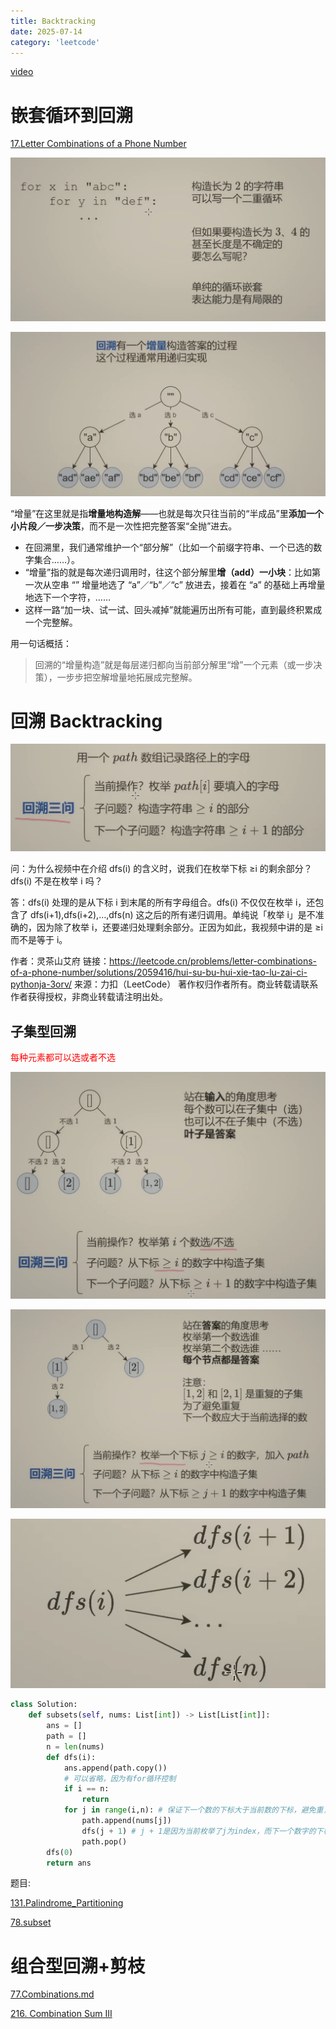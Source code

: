 ```yaml
---
title: Backtracking
date: 2025-07-14
category: 'leetcode'
---
```


[video](https://www.bilibili.com/video/BV1mG4y1A7Gu/?vd_source=6521ea33363f84e6b8eef296b2e63f0e)

# 嵌套循环到回溯

[17.Letter Combinations of a Phone Number](./17.Letter_Combinations_of_a_Phone_Number.md)

![image-20250715124503949](assets/image-20250715124503949.png)

![image-20250715125124076](assets/image-20250715125124076.png)

“增量”在这里就是指**增量地构造解**——也就是每次只往当前的“半成品”里**添加一个小片段／一步决策**，而不是一次性把完整答案“全抛”进去。

- 在回溯里，我们通常维护一个“部分解”（比如一个前缀字符串、一个已选的数字集合……）。
- “增量”指的就是每次递归调用时，往这个部分解里**增（add）一小块**：比如第一次从空串 “” 增量地选了 “a”／“b”／“c” 放进去，接着在 “a” 的基础上再增量地选下一个字符，……
- 这样一路“加一块、试一试、回头减掉”就能遍历出所有可能，直到最终积累成一个完整解。

用一句话概括：

> 回溯的“增量构造”就是每层递归都向当前部分解里“增”一个元素（或一步决策），一步步把空解增量地拓展成完整解。

# 回溯 Backtracking

![image-20250715112156585](assets/image-20250715112156585.png)

问：为什么视频中在介绍 dfs(i) 的含义时，说我们在枚举下标 ≥i 的剩余部分？dfs(i) 不是在枚举 i 吗？

答：dfs(i) 处理的是从下标 i 到末尾的所有字母组合。dfs(i) 不仅仅在枚举 i，还包含了 dfs(i+1),dfs(i+2),…,dfs(n) 这之后的所有递归调用。单纯说「枚举 i」是不准确的，因为除了枚举 i，还要递归处理剩余部分。正因为如此，我视频中讲的是 ≥i 而不是等于 i。

作者：灵茶山艾府
链接：https://leetcode.cn/problems/letter-combinations-of-a-phone-number/solutions/2059416/hui-su-bu-hui-xie-tao-lu-zai-ci-pythonja-3orv/
来源：力扣（LeetCode）
著作权归作者所有。商业转载请联系作者获得授权，非商业转载请注明出处。

## 子集型回溯

<font color='red'>每种元素都可以选或者不选</font>

![image-20250716150333417](assets/image-20250716150333417.png)

![image-20250722150703005](assets/image-20250722150703005.png)

![image-20250722150753569](assets/image-20250722150753569.png)

```python
class Solution:
    def subsets(self, nums: List[int]) -> List[List[int]]:
        ans = []
        path = []
        n = len(nums)
        def dfs(i):
            ans.append(path.copy())
            # 可以省略，因为有for循环控制
            if i == n:
                return
            for j in range(i,n): # 保证下一个数的下标大于当前数的下标，避免重复
                path.append(nums[j])
                dfs(j + 1) # j + 1是因为当前枚举了j为index，而下一个数字的下标必须大于j
                path.pop()
        dfs(0)
        return ans
```

题目:

[131.Palindrome_Partitioning](./131.Palindrome_Partitioning)

[78.subset](./78.Subsets.md)

# 组合型回溯+剪枝

[77.Combinations.md](./77.Combinations.md)

[216. Combination Sum III](./216.Combination_Sum_III)

